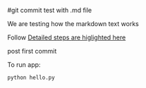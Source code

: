 #git commit test with .md file

We are testing how the markdown text works

Follow [Detailed steps are higlighted here](https://towardsdatascience.com/how-to-create-the-most-awesome-development-setup-for-data-science-using-atom-261113b46be8)  

post first commit

To run app:
```
python hello.py
```
